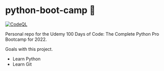# python-boot-camp 🐍
[![CodeQL](https://github.com/Jackson-Miller/python-boot-camp/actions/workflows/codeql-analysis.yml/badge.svg)](https://github.com/Jackson-Miller/python-boot-camp/actions/workflows/codeql-analysis.yml)


Personal repo for the Udemy 100 Days of Code: The Complete Python Pro Bootcamp for 2022.

Goals with this project.
- Learn Python
- Learn Git